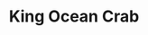---
layout: place
title: "King Ocean Crab"
permalink: /michigan/lansing/king-ocean-crab.html
stateAbbr: MI
stateName: Michigan
cityName: Lansing
place_id: ChIJcxUroQXBIogRisX1wru3nXk
photos:
  - name: >-
      places/ChIJcxUroQXBIogRisX1wru3nXk/photos/AeeoHcJhB4WAHX8IYTrzVyRNuAFZXOaqhYyhKTG2VXc0OweDP_43EdBF_iHeF5EEvuOM8BxNGcTlYYykTZ_t_tV5UjIAbYA-_R8cSjOn-g7PyowUsTS8CCn0etwxA2a2ch7hBxwheftiCLbyJm7esP19vMNSdnHvWdHRsgu7plY6MfXrBvtIE-4FZLGJOvuXgpkcb90oMzfW_zW7nAgrVDGuLKVf4Tt4cQhcLf0yoP_ORyemg6vELRF09i-RTdKUOvDUae_Vn9PJSGe2PegwkBszZ7vJDsbwRUG52oEGEWwQBJtbh50Bz1uuhBLNBP0nii2yxRLNeeLcOg61x4h_wB5L2MRYFZmd-yzVdh95pIGJen8_j2PMvGJXiESLQK5zd6M6PnR9fM3pDezZ_0v13-rI6sV3tS0tuBECWQcFIBTAKGJE9g
    widthPx: 4000
    heightPx: 3000
    authorAttributions:
      - displayName: Marshall Newhall
        uri: https://maps.google.com/maps/contrib/111740483358468837645
        photoUri: >-
          https://lh3.googleusercontent.com/a-/ALV-UjXx4gOVzxyNj2RfnASuBESHLTLORbyC45I-Q6mtyFzJdJt5rjCtdA=s100-p-k-no-mo
    flagContentUri: >-
      https://www.google.com/local/imagery/report/?cb_client=maps_api_places.places_api&image_key=!1e10!2sCIHM0ogKEICAgIDH3onTEg&hl=en-US
    googleMapsUri: >-
      https://www.google.com/maps/place//data=!3m4!1e2!3m2!1sCIHM0ogKEICAgIDH3onTEg!2e10!4m2!3m1!1s0x8822c105a12b1573:0x799db7bbc2f5c58a
  - name: >-
      places/ChIJcxUroQXBIogRisX1wru3nXk/photos/AeeoHcLfC1l5ZhXb-qT1blY-_wgrjOWe5aJCY4NkjIhDTHqXPOVDYOOTet5zN03pYd6-VzFpR61QghUsUPU5fAL9h1EhkN4hN8acXSGXPIlayhtyGf-yk5ImS4KihSN3w5IcGjGK7Y_6K19RVKjXZqVddc_n4iKs_bttkwhni7NH5W_TnUeZ3LJnd1cHu4LEklTp9DxHyHU-KrlvJ03Yn5eFrAPPdMpmT_ZaTjL-HMmTKf1wkZJn2fin_Shib1XjfXA7d5eYj__6JW3cwkQzoLzJlZ2LNAri1koedjfIga-TE9a5gw
    widthPx: 1067
    heightPx: 600
    authorAttributions:
      - displayName: King Ocean Crab
        uri: https://maps.google.com/maps/contrib/100298177359005567670
        photoUri: >-
          https://lh3.googleusercontent.com/a-/ALV-UjWJYmyPTjgblcOwMKD70wzlGyNO_MBrSO_9Cy_OSQQBD017sJI=s100-p-k-no-mo
    flagContentUri: >-
      https://www.google.com/local/imagery/report/?cb_client=maps_api_places.places_api&image_key=!1e10!2sAF1QipNG2VJNMvYa-34nbXXDhwQUh6VOwfk-C7DcChWl&hl=en-US
    googleMapsUri: >-
      https://www.google.com/maps/place//data=!3m4!1e2!3m2!1sAF1QipNG2VJNMvYa-34nbXXDhwQUh6VOwfk-C7DcChWl!2e10!4m2!3m1!1s0x8822c105a12b1573:0x799db7bbc2f5c58a
  - name: >-
      places/ChIJcxUroQXBIogRisX1wru3nXk/photos/AeeoHcIvP5WrrdJYGCpTz5q4q-WcqCOIEPPLebNCxeUIleTqdw6qh6egUP-mPELaqEJBKI38DvHtUmrGbMmWW_5iJglgyS-R-_pgTK_PNRmkNk7QOkQf1LPu40Udz_u5r9l-hBKlY1fL5Tzh6bKOrWmFECNPk8axIFJ3IeqZnvw4Sns5RkIpB0Pa1Lb_NIA7WOMLqAW5WYUEAiX84z0kRp0xu-4ynBeW9EUa-acQugS54GDh1HaRdfV5yEC4XDaMk3cpsSq1N4wE3OGtypjTTNGV40qjLMdy0fWLdvoWOR4Y_WLp1M72T7BDRJjgLfEGwYfi_e1ooXB0OvCeqwR_9vLE6lcYjU4LLx0-tQnumLDQ4bspSDN9y8dbWY2BGu1BNwzdAWwX7TJcZ986aoXelGKfrsF3fkznN7hwuUs9YDpuiOpOSA
    widthPx: 4032
    heightPx: 3024
    authorAttributions:
      - displayName: Jace
        uri: https://maps.google.com/maps/contrib/109236440445224408033
        photoUri: >-
          https://lh3.googleusercontent.com/a-/ALV-UjVX84NkuNARKM9_I9gcmHw5aiJa8o_pYlBQ2qYKyj6UuUmcujeQ=s100-p-k-no-mo
    flagContentUri: >-
      https://www.google.com/local/imagery/report/?cb_client=maps_api_places.places_api&image_key=!1e10!2sCIHM0ogKEICAgIDL3sjpUQ&hl=en-US
    googleMapsUri: >-
      https://www.google.com/maps/place//data=!3m4!1e2!3m2!1sCIHM0ogKEICAgIDL3sjpUQ!2e10!4m2!3m1!1s0x8822c105a12b1573:0x799db7bbc2f5c58a
  - name: >-
      places/ChIJcxUroQXBIogRisX1wru3nXk/photos/AeeoHcKyXk9oMIbX7RCOxDpeBtm_2YgFUsxoaB5lTPZQH319mpnOTVtKzo2A1CzMYSe9rxMYXkoBnpfCGJSIeo1W_UErM024DZp7tu2QHufkh-YQuOLviG1R37Xh3lTSc3WzYL6igEttqDm2_u04elFwGkJsZgFa5LAQtJ-wUwrtYs7RlC9R5_jTkLpLYsPqM2IeRUgmdPQNqahVKE3ZnRKPh_F65uddoWMtr7IQ0jDQT5F8KX5zzvCfQjp5xkX-ZHMB6zArZRyAPyVqcZZXPs_HTmgK17FQD_jDQAwzIEpSIWMy5GlJSh-vuMy-TZelVkCdk1hoDgnjygZ3N4i7sPOs1Dl3R8GgZZoHeaE_yTXWtCe6-04tZeR6O3kBvQ5vU7PWhDn6bORPfg4s-7UF8x_8YwfeWoFYOrcvWSaykj3V1ZoAyw
    widthPx: 3000
    heightPx: 4000
    authorAttributions:
      - displayName: Miranda Crawford
        uri: https://maps.google.com/maps/contrib/110497999805890765938
        photoUri: >-
          https://lh3.googleusercontent.com/a-/ALV-UjXrAsaIi-LKjtSZyRDG6OMGyEYS9LLKlolAoLDBDtCQVaFuX1coPg=s100-p-k-no-mo
    flagContentUri: >-
      https://www.google.com/local/imagery/report/?cb_client=maps_api_places.places_api&image_key=!1e10!2sCIHM0ogKEICAgIDDh4GbHA&hl=en-US
    googleMapsUri: >-
      https://www.google.com/maps/place//data=!3m4!1e2!3m2!1sCIHM0ogKEICAgIDDh4GbHA!2e10!4m2!3m1!1s0x8822c105a12b1573:0x799db7bbc2f5c58a
  - name: >-
      places/ChIJcxUroQXBIogRisX1wru3nXk/photos/AeeoHcJ-YbONLuHySuxTKcom2sYbhrC9sTjNJsoLbLGmzbAcM5q02qD8sk2tdkkpmO2RZ2nFZXLGlfrz_jjGsRIQUwjM0ueU7-_VLFLgKid7gx8TpjVAG2ryXAJzJM_S5KdaDl3oQbzBLK9k8qm57_QLEGpzBBVh_emZebRisuVQGPxY5KhwpOpOzQuVGceL9VBElKGsfUpBo9zpKWqWwek8LLBxBkGk2pzLPtulH4pFT1k47pNVbBQbUb7PTXdXaVZhP3refKluU0JIGPknX0rJTQqkczKfApiER55kA-tqOhjbZA
    widthPx: 800
    heightPx: 600
    authorAttributions:
      - displayName: King Ocean Crab
        uri: https://maps.google.com/maps/contrib/100298177359005567670
        photoUri: >-
          https://lh3.googleusercontent.com/a-/ALV-UjWJYmyPTjgblcOwMKD70wzlGyNO_MBrSO_9Cy_OSQQBD017sJI=s100-p-k-no-mo
    flagContentUri: >-
      https://www.google.com/local/imagery/report/?cb_client=maps_api_places.places_api&image_key=!1e10!2sAF1QipPLJN9aRkrWehyT7Fx_f_cfpBANGEuYFZQi1agl&hl=en-US
    googleMapsUri: >-
      https://www.google.com/maps/place//data=!3m4!1e2!3m2!1sAF1QipPLJN9aRkrWehyT7Fx_f_cfpBANGEuYFZQi1agl!2e10!4m2!3m1!1s0x8822c105a12b1573:0x799db7bbc2f5c58a
  - name: >-
      places/ChIJcxUroQXBIogRisX1wru3nXk/photos/AeeoHcLs70RNmPrmk8xkdpg3ejUmcxO3nTT8kQRW6sm-zoRfy7RFQz-ixbXWebL3q7OuiWd8zJ7RUZUqQliM-6qU61VscVd0urOiNkD_tsLM36DTGobO1iuRqbJuW581Uk5nWWDI_XBelBPbu7UC6A_PGxtQ6EFgURnFKQu3fVhSxIhi8LFDrwp6tPhnMbrD1Beh91MEaKLm8Cb3kjhufSL_WeHrcju_qlv4liDSszf9enfhRTkgSI_BafnWbCHCxRqsq2W1k5bnbzsVxs3DdaZR1pvkEk17-pSxbYYnvG8NlLOyG2YM3p9IWAffjd9mRjThgxhwewIYz-ov9Swy4AF9Y9ppua02_2NAYktSmOrQWC68fYxeVDYeCz-PRCp8EX4NCO6u4yWnhdjUDbB942RSIC7Euju_hrOaq_N6SkNmKzpffA
    widthPx: 4000
    heightPx: 3000
    authorAttributions:
      - displayName: X. RAO
        uri: https://maps.google.com/maps/contrib/115453681452389390455
        photoUri: >-
          https://lh3.googleusercontent.com/a-/ALV-UjXLw8Ydv7YDapdIMrENNhIlOJeIuTwYzHFRqkUt66aIMFvdtKHP=s100-p-k-no-mo
    flagContentUri: >-
      https://www.google.com/local/imagery/report/?cb_client=maps_api_places.places_api&image_key=!1e10!2sCIHM0ogKEICAgICHjMWYLg&hl=en-US
    googleMapsUri: >-
      https://www.google.com/maps/place//data=!3m4!1e2!3m2!1sCIHM0ogKEICAgICHjMWYLg!2e10!4m2!3m1!1s0x8822c105a12b1573:0x799db7bbc2f5c58a
  - name: >-
      places/ChIJcxUroQXBIogRisX1wru3nXk/photos/AeeoHcIDtHX_QlRxnc6uhIIcD8D8AT4k51GC1N0G8BdWphx_KxUVD5zlwdD1U-dmAkSLYClt7bNyyARyGYKKQnI-LhYKTOrW3F4Pmbd5YoMtZEoo8ulA1SBvyyheZUE9yjpVU94_Eq1mGCt8-3bl4eAgs9aKV085X3xVAXgyfjaq6_Ss_AhuF-F8Xz_9a9kL2H7DaBjcZRgQfbYOoXXDHktIpKVHRdPjjFR68LwcAOyr4FUQf2AAVmpSuythdTJuPxZs9OCbe13cU00eYehQtRS_p1RfUosr7W95ofuzbmWCYfIzRgG_uAQekqSLxMevm7XIsKhhUL6I_hZ7-4NOWysXozAShTfjuV5AN7sQJdHbmcmKT8JUQD02ZvLdSGgl1tyKBoeALcJnqfdxQo0IPRhlD5uCtbLIKjFMHftkqI7wp8fMJw-2
    widthPx: 3024
    heightPx: 4032
    authorAttributions:
      - displayName: J Hawkins
        uri: https://maps.google.com/maps/contrib/104640771514418135385
        photoUri: >-
          https://lh3.googleusercontent.com/a-/ALV-UjV39bv86sLgg_M2dAx_OIWJZXyFV3uYVa3gjzJcHHZ4aKJp3Wvi=s100-p-k-no-mo
    flagContentUri: >-
      https://www.google.com/local/imagery/report/?cb_client=maps_api_places.places_api&image_key=!1e10!2sCIHM0ogKEICAgIDrip2hywE&hl=en-US
    googleMapsUri: >-
      https://www.google.com/maps/place//data=!3m4!1e2!3m2!1sCIHM0ogKEICAgIDrip2hywE!2e10!4m2!3m1!1s0x8822c105a12b1573:0x799db7bbc2f5c58a
  - name: >-
      places/ChIJcxUroQXBIogRisX1wru3nXk/photos/AeeoHcL6uyl691N3rAZk2BYs3iigndYW21BLHbI-91iWEPwpOAv0JP9KlvxIXwHbgBXlXXgcS4XLlSlWTVMeIDwccT0vhaVwVk8iQv_V16W_Q1U02nHn2lCQh09m6nQC-8GdQkZxxsoUCtbx7cHOFIhrxNGnYVclBLrhDH9mxmTSrLlfluyHIqIApIrnkFHZ5lb1lg6iwAMD4chPLwIUtf5UsEjRYQ2TXZzOv5No0D_hCE02o9HHzqgWcc7Wah8355YX2wn0zt1tQsK2UVZAjO8qj1VdwjpLO84K95zAPF3TuFBKrbH2hxed15BHZmc-s4CeMqtRJfoPYTRaQeDd5TC6OxEF5stsi2lONd1l_T19Bl4qHQAk6d1STC1vQ7c7NIvEOyhnwBMkiA3j3AJ6IzLoj0DVFgJXWcheGtQpUhFeCZbowPJQ
    widthPx: 3024
    heightPx: 4032
    authorAttributions:
      - displayName: 黄硕
        uri: https://maps.google.com/maps/contrib/100946384121408229689
        photoUri: >-
          https://lh3.googleusercontent.com/a-/ALV-UjUVcW9oDyFz305EHSNoyhJPlfs047TiwShZ57ImMeJfz9e02EQ=s100-p-k-no-mo
    flagContentUri: >-
      https://www.google.com/local/imagery/report/?cb_client=maps_api_places.places_api&image_key=!1e10!2sCIHM0ogKEICAgICek-_DmAE&hl=en-US
    googleMapsUri: >-
      https://www.google.com/maps/place//data=!3m4!1e2!3m2!1sCIHM0ogKEICAgICek-_DmAE!2e10!4m2!3m1!1s0x8822c105a12b1573:0x799db7bbc2f5c58a
  - name: >-
      places/ChIJcxUroQXBIogRisX1wru3nXk/photos/AeeoHcLz-8Ds_Tlw9zet9rWVD6QThCX5HF2AkpkJ7EgIql6APzFpINl2w0WoQi8I9cxt8yZSdJJ_kUvaiM8_H9ZnCXEtksR3Y-ThgdyMYREtXPj5-8pVlQV1ZRkiduTJJW_0OetJz2SMwVjeDgqGE_yLKCt5RoN-M0KIllDumf7MTA8zU0lhEwiqXGkV9PXSa-KISjKu4rQXNCXHDyaXmrlg6At9RqpLPZcDV41Cw6R8DQfcQy5YfPdEVnhad3FM0WMOb-Cu4us5roupeMqImXGA9fil1V7Cb1WFtXLiJiVUk6vhrmmyx0sVD8R4X85jed-HpEwtIzbRLsJYAb0lg-yPlLbiBhK5wrBQPQ_qz8RbJPdK64vOZfOFGthEOQdFymnyybx11e2vDtEn1JUie1UNajreOxkK912hH816IKTT3h6naA
    widthPx: 4000
    heightPx: 3000
    authorAttributions:
      - displayName: Marshall Newhall
        uri: https://maps.google.com/maps/contrib/111740483358468837645
        photoUri: >-
          https://lh3.googleusercontent.com/a-/ALV-UjXx4gOVzxyNj2RfnASuBESHLTLORbyC45I-Q6mtyFzJdJt5rjCtdA=s100-p-k-no-mo
    flagContentUri: >-
      https://www.google.com/local/imagery/report/?cb_client=maps_api_places.places_api&image_key=!1e10!2sCIHM0ogKEICAgIDH3onTIg&hl=en-US
    googleMapsUri: >-
      https://www.google.com/maps/place//data=!3m4!1e2!3m2!1sCIHM0ogKEICAgIDH3onTIg!2e10!4m2!3m1!1s0x8822c105a12b1573:0x799db7bbc2f5c58a
  - name: >-
      places/ChIJcxUroQXBIogRisX1wru3nXk/photos/AeeoHcKb8ZoRcY7ZG6EQ7J206aE7Sl-NQCzkQuzNOiQzJRQ_pgDalA7El0OcTTsjWdrgcmuwZ4BilYvYi16Kzaz77MjpkWiDg56P63muXeoZajquMiGLRXkZUitoDdE-qK8v1h3Hc8C_MxN5Dctm1S9TvPHRXRxsVtBsRYLF_FZh4QfwszUc90aTaKT_SY0XIa8z0jDflSWLB0LhQiUDKIKcJRxJpZz6Yq7V-7L9dEUOkXXFF6LRzypjHpxktICVuMZWlCcxcXWl8W3p0_Z5sEcWU7TpEl8rzYOOYYP2FySZ3eTjHbQgFDerLD9dlNOeVr8icqm_ptKoXsQqXF1qu6hayQ8dr569SviklnCvUSNrbKxnGv43RYENEw4sSMRd3qPcHG3wSro7wQWFqpnJ2mk83KpwXfHvHMAGMa5g11Q1vt_BCA
    widthPx: 3000
    heightPx: 4000
    authorAttributions:
      - displayName: Amber Lattimore
        uri: https://maps.google.com/maps/contrib/117927451109909868954
        photoUri: >-
          https://lh3.googleusercontent.com/a-/ALV-UjVuoAjqoHk6K7OAxioINmxdsXmCSXqiui29jAAwk8-bIk0EyLCiYA=s100-p-k-no-mo
    flagContentUri: >-
      https://www.google.com/local/imagery/report/?cb_client=maps_api_places.places_api&image_key=!1e10!2sCIHM0ogKEICAgIDJ89bkSA&hl=en-US
    googleMapsUri: >-
      https://www.google.com/maps/place//data=!3m4!1e2!3m2!1sCIHM0ogKEICAgIDJ89bkSA!2e10!4m2!3m1!1s0x8822c105a12b1573:0x799db7bbc2f5c58a
address: 727 E Miller Rd, Lansing, MI 48911, USA
street: 727 E Miller Rd
city: Lansing
state: MI
zip: '48911'
country: USA
neighborhood: null
latitude: '42.669607'
longitude: '-84.542017'
accessibility_options:
  wheelchairAccessibleParking: true
  wheelchairAccessibleEntrance: true
  wheelchairAccessibleRestroom: true
  wheelchairAccessibleSeating: true
business_status: OPERATIONAL
name: King Ocean Crab
google_maps_links:
  directionsUri: >-
    https://www.google.com/maps/dir//''/data=!4m7!4m6!1m1!4e2!1m2!1m1!1s0x8822c105a12b1573:0x799db7bbc2f5c58a!3e0
  placeUri: https://maps.google.com/?cid=8763362466990507402
  writeAReviewUri: >-
    https://www.google.com/maps/place//data=!4m3!3m2!1s0x8822c105a12b1573:0x799db7bbc2f5c58a!12e1
  reviewsUri: >-
    https://www.google.com/maps/place//data=!4m4!3m3!1s0x8822c105a12b1573:0x799db7bbc2f5c58a!9m1!1b1
  photosUri: >-
    https://www.google.com/maps/place//data=!4m3!3m2!1s0x8822c105a12b1573:0x799db7bbc2f5c58a!10e5
primary_type: Seafood Restaurant
opening_hours:
  regular: null
  current: null
secondary_opening_hours:
  regular:
    weekdayDescriptions: null
    type: null
  current:
    weekdayDescriptions: null
    type: null
phone: (517) 708-7879
price_level: PRICE_LEVEL_MODERATE
price_range: $30 &ndash; $50
rating: '4.6'
rating_count: 703
website: https://www.kingoceancrablansing.com/
description: >-
  Roomy, contemporary option for varied seafood meals, from boils & fried
  baskets to po’ boys & sushi.
reviews:
  - name: >-
      places/ChIJcxUroQXBIogRisX1wru3nXk/reviews/ChZDSUhNMG9nS0VJQ0FnSUNQbHFLWUJnEAE
    relativePublishTimeDescription: 4 months ago
    rating: 3
    text:
      text: >-
        My family and I were extremely disappointed.  The food quality was very
        poor. We ordered calamari for an appetizer. You could not even chew
        them. The fried pickles were good. We ordered the family seafood meal.
        The crayfish were not cleaned. The corn on the cob was rancid. The
        sausage was the poorest quality I have ever seen in a restaurant. It
        reminded us of hot dogs. The shrimp and the few crab legs were good.
        Potatoes were also tasty. I will not be back. The server was nice and
        pleasant.
      languageCode: en
    originalText:
      text: >-
        My family and I were extremely disappointed.  The food quality was very
        poor. We ordered calamari for an appetizer. You could not even chew
        them. The fried pickles were good. We ordered the family seafood meal.
        The crayfish were not cleaned. The corn on the cob was rancid. The
        sausage was the poorest quality I have ever seen in a restaurant. It
        reminded us of hot dogs. The shrimp and the few crab legs were good.
        Potatoes were also tasty. I will not be back. The server was nice and
        pleasant.
      languageCode: en
    authorAttribution:
      displayName: Linda Chaffee - Gogarn
      uri: https://www.google.com/maps/contrib/108147614758950586306/reviews
      photoUri: >-
        https://lh3.googleusercontent.com/a-/ALV-UjUST7XWSdd3xDaN11eI7JGE3NdLc5LoVZSRR468ESJ-HlPGMfaB=s128-c0x00000000-cc-rp-mo-ba5
    publishTime: '2024-11-24T01:59:38.764460Z'
    flagContentUri: >-
      https://www.google.com/local/review/rap/report?postId=ChZDSUhNMG9nS0VJQ0FnSUNQbHFLWUJnEAE&d=17924085&t=1
    googleMapsUri: >-
      https://www.google.com/maps/reviews/data=!4m6!14m5!1m4!2m3!1sChZDSUhNMG9nS0VJQ0FnSUNQbHFLWUJnEAE!2m1!1s0x8822c105a12b1573:0x799db7bbc2f5c58a
  - name: >-
      places/ChIJcxUroQXBIogRisX1wru3nXk/reviews/ChdDSUhNMG9nS0VJQ0FnSUNuZ2RPbWtnRRAB
    relativePublishTimeDescription: 6 months ago
    rating: 4
    text:
      text: >-
        I believe it was the owner or manager? Couldn't tell. But he was very
        friendly, seems like he loves kids, he gave my son a toy to play with,
        also at the end of our leaving, he wanted to hold our son and gave our
        son a stuffed panda.


        Such a friendly service felt very welcomed, food was fast, hot and
        delicious, and I will try seafood next time! The environment and
        everything were different and very clean! Kid friendly!
      languageCode: en
    originalText:
      text: >-
        I believe it was the owner or manager? Couldn't tell. But he was very
        friendly, seems like he loves kids, he gave my son a toy to play with,
        also at the end of our leaving, he wanted to hold our son and gave our
        son a stuffed panda.


        Such a friendly service felt very welcomed, food was fast, hot and
        delicious, and I will try seafood next time! The environment and
        everything were different and very clean! Kid friendly!
      languageCode: en
    authorAttribution:
      displayName: Pa Xiong
      uri: https://www.google.com/maps/contrib/115824519511465496281/reviews
      photoUri: >-
        https://lh3.googleusercontent.com/a-/ALV-UjV2bwo46ocj8VidbblNkmc_28DBZl6TTDPibLEY0ir0Y44FwrT2=s128-c0x00000000-cc-rp-mo-ba4
    publishTime: '2024-09-26T16:07:10.255601Z'
    flagContentUri: >-
      https://www.google.com/local/review/rap/report?postId=ChdDSUhNMG9nS0VJQ0FnSUNuZ2RPbWtnRRAB&d=17924085&t=1
    googleMapsUri: >-
      https://www.google.com/maps/reviews/data=!4m6!14m5!1m4!2m3!1sChdDSUhNMG9nS0VJQ0FnSUNuZ2RPbWtnRRAB!2m1!1s0x8822c105a12b1573:0x799db7bbc2f5c58a
  - name: >-
      places/ChIJcxUroQXBIogRisX1wru3nXk/reviews/ChZDSUhNMG9nS0VJQ0FnSUNmcnVDcWF3EAE
    relativePublishTimeDescription: 3 months ago
    rating: 5
    text:
      text: >-
        Came in after a long day of work and had a delicious Mai Tai and some
        wonderful hot food. Such a relaxing atmosphere and my server Brittany
        took exceptional care of me. Quick and friendly service, even when they
        were close to closing. This place is a must try! Will be visiting again!
      languageCode: en
    originalText:
      text: >-
        Came in after a long day of work and had a delicious Mai Tai and some
        wonderful hot food. Such a relaxing atmosphere and my server Brittany
        took exceptional care of me. Quick and friendly service, even when they
        were close to closing. This place is a must try! Will be visiting again!
      languageCode: en
    authorAttribution:
      displayName: Meme Jordan
      uri: https://www.google.com/maps/contrib/108100915048980779800/reviews
      photoUri: >-
        https://lh3.googleusercontent.com/a/ACg8ocJpZTwfa4bwefSEdnLyTNZ8qQZzh7GC1242-9d4YYHQ3NcL=s128-c0x00000000-cc-rp-mo
    publishTime: '2024-12-29T05:12:54.833523Z'
    flagContentUri: >-
      https://www.google.com/local/review/rap/report?postId=ChZDSUhNMG9nS0VJQ0FnSUNmcnVDcWF3EAE&d=17924085&t=1
    googleMapsUri: >-
      https://www.google.com/maps/reviews/data=!4m6!14m5!1m4!2m3!1sChZDSUhNMG9nS0VJQ0FnSUNmcnVDcWF3EAE!2m1!1s0x8822c105a12b1573:0x799db7bbc2f5c58a
  - name: >-
      places/ChIJcxUroQXBIogRisX1wru3nXk/reviews/ChdDSUhNMG9nS0VJQ0FnSURIM29uVGdnRRAB
    relativePublishTimeDescription: 6 months ago
    rating: 5
    text:
      text: >-
        Do the deceiving thing about this place is when we went there was only
        like two cars in the Parking lot and the outside of the place is dinghy
        and doesn't look that nice, but when you walk in it's a completely
        different story! It was a neat design inside and really clean! Now when
        it comes to service, it wasn't the best but it was some what friendly.
        The food option is pretty awesome and has a large selection! They have
        everything seafood you could want! I went with the gator bite for an
        appetizer and it was delicious! My main course was the ocean #4 and it
        comes with snow crab, shrimp, and green muscles, cooked with potatoes
        and corn in a Cajun boil! But man talk about delicious! it was the best
        shrimp I've pry ever eaten! My buddy got the catfish basket and that was
        pretty awesome too! Be

        prepared to get pretty messy while eating!

        I will definitely be back to this place
      languageCode: en
    originalText:
      text: >-
        Do the deceiving thing about this place is when we went there was only
        like two cars in the Parking lot and the outside of the place is dinghy
        and doesn't look that nice, but when you walk in it's a completely
        different story! It was a neat design inside and really clean! Now when
        it comes to service, it wasn't the best but it was some what friendly.
        The food option is pretty awesome and has a large selection! They have
        everything seafood you could want! I went with the gator bite for an
        appetizer and it was delicious! My main course was the ocean #4 and it
        comes with snow crab, shrimp, and green muscles, cooked with potatoes
        and corn in a Cajun boil! But man talk about delicious! it was the best
        shrimp I've pry ever eaten! My buddy got the catfish basket and that was
        pretty awesome too! Be

        prepared to get pretty messy while eating!

        I will definitely be back to this place
      languageCode: en
    authorAttribution:
      displayName: Marshall Newhall
      uri: https://www.google.com/maps/contrib/111740483358468837645/reviews
      photoUri: >-
        https://lh3.googleusercontent.com/a-/ALV-UjXx4gOVzxyNj2RfnASuBESHLTLORbyC45I-Q6mtyFzJdJt5rjCtdA=s128-c0x00000000-cc-rp-mo-ba4
    publishTime: '2024-09-16T11:29:08.438050Z'
    flagContentUri: >-
      https://www.google.com/local/review/rap/report?postId=ChdDSUhNMG9nS0VJQ0FnSURIM29uVGdnRRAB&d=17924085&t=1
    googleMapsUri: >-
      https://www.google.com/maps/reviews/data=!4m6!14m5!1m4!2m3!1sChdDSUhNMG9nS0VJQ0FnSURIM29uVGdnRRAB!2m1!1s0x8822c105a12b1573:0x799db7bbc2f5c58a
  - name: >-
      places/ChIJcxUroQXBIogRisX1wru3nXk/reviews/ChdDSUhNMG9nS0VJQ0FnSUNMbDZEdWd3RRAB
    relativePublishTimeDescription: 9 months ago
    rating: 5
    text:
      text: >-
        I travel 36 miles 2-3 times a month for their Shrimp Seafood Boil.
        Headless shrimp, potatoes, corn in Cajun spicy Garlic sauce. It’s to die
        for!!! I love this place for dine-in or take out. My Boil is still hot
        after traveling home. The atmosphere is great. Large spacious seating,
        booths. You are not sitting on top of other patrons. It’s colorful and
        cool! Fresh Sushi made on the spot. The staff are friendly, efficient
        and knowledgeable of the menu. By far this is the best Seafood spot
        within 50 miles! Great for med-large groups. Parking plentiful. No
        reservations required. I dined in for my anniversary to review service.
        Fast seating on a Monday evening. The waitstaff somewhat too eager for
        ordering. Alcohol/Beer list is slim. No IPA for hubby!! My Ocean 2 was
        good, lacked sauce and required longer boil. Calamari and fried oysters
        delicious.
      languageCode: en
    originalText:
      text: >-
        I travel 36 miles 2-3 times a month for their Shrimp Seafood Boil.
        Headless shrimp, potatoes, corn in Cajun spicy Garlic sauce. It’s to die
        for!!! I love this place for dine-in or take out. My Boil is still hot
        after traveling home. The atmosphere is great. Large spacious seating,
        booths. You are not sitting on top of other patrons. It’s colorful and
        cool! Fresh Sushi made on the spot. The staff are friendly, efficient
        and knowledgeable of the menu. By far this is the best Seafood spot
        within 50 miles! Great for med-large groups. Parking plentiful. No
        reservations required. I dined in for my anniversary to review service.
        Fast seating on a Monday evening. The waitstaff somewhat too eager for
        ordering. Alcohol/Beer list is slim. No IPA for hubby!! My Ocean 2 was
        good, lacked sauce and required longer boil. Calamari and fried oysters
        delicious.
      languageCode: en
    authorAttribution:
      displayName: J Hawkins
      uri: https://www.google.com/maps/contrib/104640771514418135385/reviews
      photoUri: >-
        https://lh3.googleusercontent.com/a-/ALV-UjV39bv86sLgg_M2dAx_OIWJZXyFV3uYVa3gjzJcHHZ4aKJp3Wvi=s128-c0x00000000-cc-rp-mo-ba5
    publishTime: '2024-07-16T16:22:19.159961Z'
    flagContentUri: >-
      https://www.google.com/local/review/rap/report?postId=ChdDSUhNMG9nS0VJQ0FnSUNMbDZEdWd3RRAB&d=17924085&t=1
    googleMapsUri: >-
      https://www.google.com/maps/reviews/data=!4m6!14m5!1m4!2m3!1sChdDSUhNMG9nS0VJQ0FnSUNMbDZEdWd3RRAB!2m1!1s0x8822c105a12b1573:0x799db7bbc2f5c58a
parking_options:
  freeParkingLot: true
  freeStreetParking: true
  valetParking: false
payment_options:
  acceptsCreditCards: true
  acceptsDebitCards: true
  acceptsCashOnly: false
  acceptsNfc: true
allow_dogs: null
curbside_pickup: true
delivery: true
dine_in: true
good_for_children: true
good_for_groups: true
good_for_sports: true
live_music: false
menu_for_children: true
outdoor_seating: false
reservable: true
restroom: true
serves_beer: true
serves_breakfast: false
serves_brunch: true
serves_cocktails: true
serves_coffee: null
serves_dinner: true
serves_dessert: true
serves_lunch: true
serves_vegetarian_food: null
serves_wine: true
takeout: true

---
